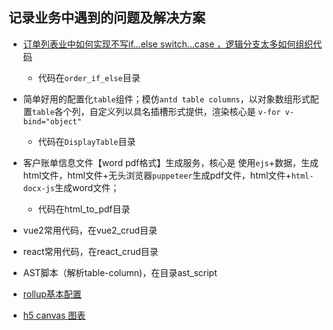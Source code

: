 ## 记录业务中遇到的问题及解决方案

* [订单列表业中如何实现不写if...else switch...case ，逻辑分支太多如何组织代码](https://juejin.cn/post/6938423195301052453)

  * 代码在`order_if_else`目录



* 简单好用的配置化`table`组件；模仿`antd table columns`，以对象数组形式配置`table`各个列，自定义列以具名插槽形式提供，渲染核心是 `v-for v-bind="object"`

  * 代码在`DisplayTable`目录

* 客户账单信息文件【word pdf格式】生成服务，核心是 使用`ejs`+数据，生成html文件，html文件+无头浏览器`puppeteer`生成pdf文件，html文件+`html-docx-js`生成word文件；
  * 代码在html_to_pdf目录

* vue2常用代码，在vue2_crud目录

* react常用代码，在react_crud目录

* AST脚本（解析table-column)，在目录ast_script

* [rollup基本配置](https://github.com/coldqiu/test_npm_10086)

* [h5 canvas 图表](https://github.com/coldqiu/H5-mobile-page)
